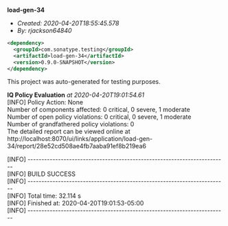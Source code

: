 **load-gen-34**
+ _Created: 2020-04-20T18:55:45.578_
+ _By: rjackson64840_

```xml
<dependency>
  <groupId>com.sonatype.testing</groupId>
  <artifactId>load-gen-34</artifactId>
  <version>0.9.0-SNAPSHOT</version>
</dependency>
```

This project was auto-generated for testing purposes.

**IQ Policy Evaluation** _at 2020-04-20T19:01:54.61_  
[INFO] Policy Action: None  
Number of components affected: 0 critical, 0 severe, 1 moderate  
Number of open policy violations: 0 critical, 0 severe, 1 moderate  
Number of grandfathered policy violations: 0  
The detailed report can be viewed online at http://localhost:8070/ui/links/application/load-gen-34/report/28e52cd508ae4fb7aaba91ef8b219ea6  
  
[INFO] ------------------------------------------------------------------------  
[INFO] BUILD SUCCESS  
[INFO] ------------------------------------------------------------------------  
[INFO] Total time: 32.114 s  
[INFO] Finished at: 2020-04-20T19:01:53-05:00  
[INFO] ------------------------------------------------------------------------  
  
